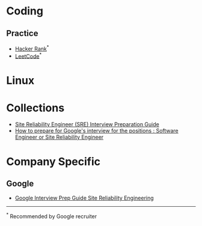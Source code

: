 # Coding
## Practice
* [Hacker Rank](https://www.hackerrank.com/)<sup>*</sup>
* [LeetCode](https://leetcode.com/)<sup>*</sup>

# Linux

# Collections
* [Site Reliability Engineer (SRE) Interview Preparation Guide](https://github.com/mxssl/sre-interview-prep-guide)
* [How to prepare for Google's interview for the positions : Software Engineer or Site Reliability Engineer](https://github.com/mister0/How-to-prepare-for-google-interview-SWE-SRE)

# Company Specific
## Google
* [Google Interview Prep Guide Site Reliability Engineering 
](hhttps://drive.google.com/file/d/1P_cj76kw35ExtcBP3_OsH42pdGc4_WKE/view?usp=sharing)

---
<sup>*</sup> Recommended by Google recruiter 
<!--stackedit_data:
eyJoaXN0b3J5IjpbLTEwMDk3NzY3ODMsLTEyMDAzMjYxNzIsMT
E2MDkyNzkwN119
-->